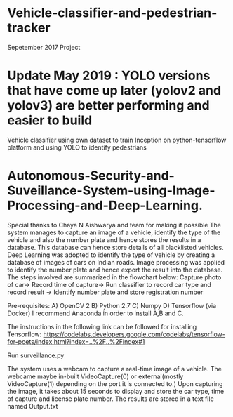 # Vehicle-classifier-and-pedestrian-tracker
Sepetember 2017 Project 
# Update May 2019 : YOLO versions that have come up later (yolov2 and yolov3) are better performing and easier to build

Vehicle classifier using own dataset to train Inception on python-tensorflow platform and using YOLO to identify pedestrians 

# Autonomous-Security-and-Suveillance-System-using-Image-Processing-and-Deep-Learning.
Special thanks to Chaya N Aishwarya and team for making it possible
The system manages to capture an image of a vehicle, identify the type of the vehicle and also the number plate and hence stores the results in a database. This database can hence store details of all blacklisted vehicles. Deep Learning was adopted to identify the type of vehicle by creating a database of images of cars on Indian roads. Image processing was applied to identify the number plate and hence export the result into the database.
The steps involved are summarized in the flowchart below:
Capture photo of car-> Record time of capture-> Run classifier to record car type and record result -> Identify number plate and store registration number

Pre-requisites:
A) OpenCV 2
B) Python 2.7
C) Numpy
D) Tensorflow (via Docker)
I recommend Anaconda in order to install A,B and C.

The instructions in the following link can be followed for installing Tensorflow:
https://codelabs.developers.google.com/codelabs/tensorflow-for-poets/index.html?index=..%2F..%2Findex#1

Run surveillance.py

The system uses a webcam to capture a real-time image of a vehicle. The webcame maybe in-built VideoCapture(0) or external(mostly VideoCapture(1) depending on the port it is connected to.) Upon capturing the image, it takes about 15 seconds to display and store the car type, time of capture and license plate number. The results are stored in a text file named Output.txt

